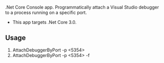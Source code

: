 .Net Core Console app. Programmatically attach a Visual Studio debugger to a process running on a specific port.

- This app targets .Net Core 3.0.

## Usage 
1. AttachDebuggerByPort -p <5354>
2. AttachDebuggerByPort -p <5354> -f <VsInstanceWindowTitle>

